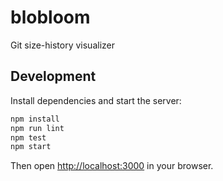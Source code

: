 # blobloom

Git size-history visualizer

## Development

Install dependencies and start the server:

```bash
npm install
npm run lint
npm test
npm start
```

Then open [http://localhost:3000](http://localhost:3000) in your browser.

